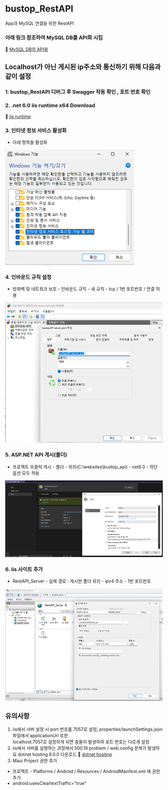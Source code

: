 # bustop_RestAPI
App과 MySQL 연결을 위한 RestAPI

### 아래 링크 참조하여 MySQL DB를 API화 시킴
 :link: [MySQL DB의 API화](https://velog.io/@dbsqja353/23.05.31-Day84)<br>
 
## Localhost가 아닌 게시된 ip주소와 통신하기 위해 다음과 같이 설정
### 1. bustop_RestAPI 디버그 후 Swagger 작동 확인 , 포트 번호 확인
### 2. .net 6.0 iis runtime x64 Download
:link: [iis runtime](https://dotnet.microsoft.com/ko-kr/download/dotnet/6.0)<br>
### 3. 인터넷 정보 서비스 활성화
- 아래 항목들 활성화

![](https://raw.githubusercontent.com/PKNU-IOT3/bustop_RestAPI/main/images/windows_onoff.png) 

### 4. 인바운드 규칙 설정
- 방화벽 및 네트워크 보호 - 인바운드 규칙 - 새 규칙 - tcp / 1번 포트번호 / 연결 허용

![](https://raw.githubusercontent.com/PKNU-IOT3/bustop_RestAPI/main/images/inbound.png) 

### 5. ASP.NET API 게시(폴더)
- 프로젝트 우클릭 게시 - 폴더 - 위치(C:\websites\bustop_api) - net6.0 - 하단 옵션 모두 적용

![](https://raw.githubusercontent.com/PKNU-IOT3/bustop_RestAPI/main/images/RestAPI_Release.png) 

### 6. iis 사이트 추가
- RestAPI_Server - 실제 경로 : 게시한 폴더 위치 - ipv4 주소 - 1번 포트번호

![](https://raw.githubusercontent.com/PKNU-IOT3/bustop_RestAPI/main/images/iis_site.png) 

## 유의사항
1. iis에서 서버 설정 시 port 번호를 7057로 설정, properties/launchSettings.json 파일에서 applicationUrl 또한 <br>
localhost:7057로 설정하게 되면 충돌이 발생하여 포트 번호는 다르게 설정
2. iis에서 서버를 실행하는 과정에서 500.19 problem / web.config 문제가 발생하요 dotnet hosting 6.0.0 다운로드
 :link: [dotnet hosting](https://www.c-sharpcorner.com/article/host-and-publish-net-core-6-web-api-application-on-iis-server2/)
3. Maui Project 권한 추가
- 프로젝트 - Platforms / Android / Resources / AndroidManifest.xml 에 권한 추가
- android:usesCleartextTraffic="true"
